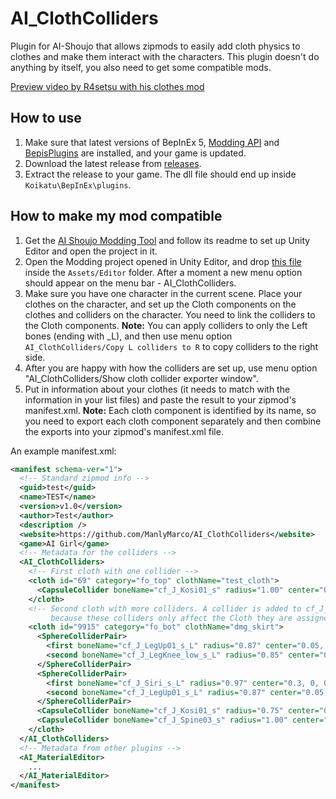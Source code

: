 # AI_ClothColliders
Plugin for AI-Shoujo that allows zipmods to easily add cloth physics to clothes and make them interact with the characters. This plugin doesn't do anything by itself, you also need to get some compatible mods.

[Preview video by R4setsu with his clothes mod](https://www.youtube.com/watch?v=9wcddjzqfhE)

## How to use 
1. Make sure that latest versions of BepInEx 5, [Modding API](https://github.com/IllusionMods/IllusionModdingAPI) and [BepisPlugins](https://github.com/IllusionMods/BepisPlugins) are installed, and your game is updated.
2. Download the latest release from [releases](https://github.com/ManlyMarco/AI_ClothColliders/releases).
3. Extract the release to your game. The dll file should end up inside `Koikatu\BepInEx\plugins`.

## How to make my mod compatible
1. Get the [AI Shoujo Modding Tool](https://github.com/hooh-hooah/ModdingTool) and follow its readme to set up Unity Editor and open the project in it.
2. Open the Modding project opened in Unity Editor, and drop [this file](https://raw.githubusercontent.com/ManlyMarco/AI_ClothColliders/master/Unity%20Editor/ClothColliderInfoExportWindow.cs) inside the `Assets/Editor` folder. After a moment a new menu option should appear on the menu bar - AI_ClothColliders.
3. Make sure you have one character in the current scene. Place your clothes on the character, and set up the Cloth components on the clothes and colliders on the character. You need to link the colliders to the Cloth components.
**Note:** You can apply colliders to only the Left bones (ending with _L), and then use menu option `AI_ClothColliders/Copy L colliders to R` to copy colliders to the right side.
4. After you are happy with how the colliders are set up, use menu option "AI_ClothColliders/Show cloth collider exporter window".
5. Put in information about your clothes (it needs to match with the information in your list files) and paste the result to your zipmod's manifest.xml. 
**Note:** Each cloth component is identified by its name, so you need to export each cloth component separately and then combine the exports into your zipmod's manifest.xml file.

An example manifest.xml:
```xml
<manifest schema-ver="1">
  <!-- Standard zipmod info -->
  <guid>test</guid>
  <name>TEST</name>
  <version>v1.0</version>
  <author>Test</author>
  <description />
  <website>https://github.com/ManlyMarco/AI_ClothColliders</website>
  <game>AI Girl</game>
  <!-- Metadata for the colliders -->
  <AI_ClothColliders>
    <!-- First cloth with one collider -->
    <cloth id="69" category="fo_top" clothName="test_cloth">
      <CapsuleCollider boneName="cf_J_Kosi01_s" radius="1.00" center="0.00, 0.00, 0.00" height="2.50" direction="0" />
    </cloth>
    <!-- Second cloth with more colliders. A collider is added to cf_J_Kosi01_s again 
         because these colliders only affect the Cloth they are assigned to and nothing else -->
    <cloth id="9915" category="fo_bot" clothName="dmg_skirt">
      <SphereColliderPair>
        <first boneName="cf_J_LegUp01_s_L" radius="0.87" center="0.05, -0.30, 0.10" />
        <second boneName="cf_J_LegKnee_low_s_L" radius="0.85" center="0.05, 0.00, -0.30" />
      </SphereColliderPair>
      <SphereColliderPair>
        <first boneName="cf_J_Siri_s_L" radius="0.97" center="0.3, 0, 0.7" />
        <second boneName="cf_J_LegUp01_s_L" radius="0.87" center="0.05, -0.30, 0.10" />
      </SphereColliderPair>
      <CapsuleCollider boneName="cf_J_Kosi01_s" radius="0.75" center="0.00, -0.40, -0.30" height="2.80" direction="0" />
      <CapsuleCollider boneName="cf_J_Spine03_s" radius="1.00" center="0.00, 0.00, 0.00" height="2.50" direction="0" />
    </cloth>
  </AI_ClothColliders>
  <!-- Metadata from other plugins -->
  <AI_MaterialEditor>
    ...
  </AI_MaterialEditor>
</manifest>



```
